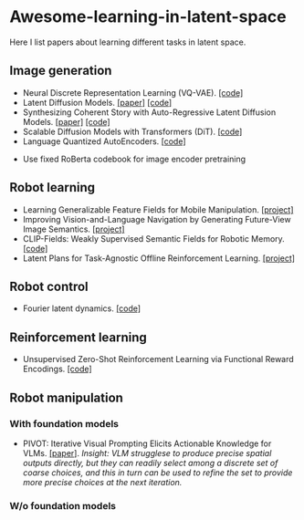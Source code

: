 # Awesome-learning-in-latent-space
Here I list papers about learning different tasks in latent space. 


## Image generation
- Neural Discrete Representation Learning (VQ-VAE). [[code]](https://github.com/MishaLaskin/vqvae)
- Latent Diffusion Models. [[paper]](https://arxiv.org/abs/2112.10752) [[code]](https://github.com/CompVis/latent-diffusion)
- Synthesizing Coherent Story with Auto-Regressive Latent Diffusion Models. [[paper]](https://openaccess.thecvf.com/content/WACV2024/papers/Pan_Synthesizing_Coherent_Story_With_Auto-Regressive_Latent_Diffusion_Models_WACV_2024_paper.pdf) [[code]](https://github.com/xichenpan/ARLDM)
- Scalable Diffusion Models with Transformers (DiT). [[code]](https://github.com/facebookresearch/DiT)
- Language Quantized AutoEncoders. [[code]](https://github.com/lhao499/language-quantized-autoencoders/tree/main?tab=readme-ov-file)
* Use fixed RoBerta codebook for image encoder pretraining

## Robot learning
- Learning Generalizable Feature Fields for Mobile Manipulation. [[project]](https://geff-b1.github.io)
- Improving Vision-and-Language Navigation by Generating Future-View Image Semantics. [[project]](https://jialuli-luka.github.io/VLN-SIG)
- CLIP-Fields: Weakly Supervised Semantic Fields for Robotic Memory. [[code]](https://github.com/notmahi/clip-fields)
- Latent Plans for Task-Agnostic Offline Reinforcement Learning. [[project]](http://tacorl.cs.uni-freiburg.de/)

## Robot control
- Fourier latent dynamics. [[code]](https://github.com/mit-biomimetics/fld)

## Reinforcement learning
- Unsupervised Zero-Shot Reinforcement Learning via Functional Reward Encodings. [[code]](https://github.com/kvfrans/fre)

## Robot manipulation
### With foundation models
- PIVOT: Iterative Visual Prompting Elicits Actionable Knowledge for VLMs. [[paper]](https://arxiv.org/pdf/2402.07872.pdf). *Insight: VLM strugglese to produce precise spatial outputs directly, but they can readily select among a discrete set of coarse choices, and this in turn can be used to refine the set to provide more precise choices at the next iteration.*
### W/o foundation models
